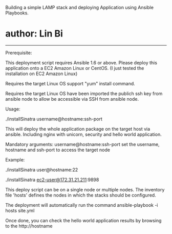 Building a simple LAMP stack and deploying Application using Ansible Playbooks.
# author: Lin Bi
-------------------------------------------

Prerequisite:

This deployment script requires Ansible 1.6 or above.
Please deploy this application onto a EC2 Amazon Linux or CentOS. (I just tested the installation on EC2 Amazon Linux)

Requires the target Linux OS support "yum" install command.

Requires the target Linux OS have been imported the publich ssh key from ansible node to allow be accessible via SSH from ansible node.


Usage:

./installSinatra username@hostname:ssh-port

This will deploy the whole application package on the target host via ansible. Including nginx with unicorn, security and hello world application.


Mandatory arguments:
username@hostname:ssh-port      set the username, hostname and ssh-port to access the target node

Example:

./installSinatra user@hostname:22

./installSinatra ec2-user@172.31.21.211:9898
 


This deploy script can be on a single node or multiple nodes. The inventory file 'hosts' defines the nodes in which the stacks should be configured.

The deployment will automatically run the command ansible-playbook -i hosts site.yml

Once done, you can check the hello world application results by browsing to the http://hostname
